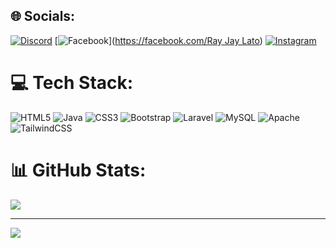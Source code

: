 
## 🌐 Socials:
[![Discord](https://img.shields.io/badge/Discord-%237289DA.svg?logo=discord&logoColor=white)](https://discord.gg/_akari19) [![Facebook](https://img.shields.io/badge/Facebook-%231877F2.svg?logo=Facebook&logoColor=white)]([https://facebook.com/Ray Jay Lato](https://www.facebook.com/rayjay.lato)) [![Instagram](https://img.shields.io/badge/Instagram-%23E4405F.svg?logo=Instagram&logoColor=white)](https://instagram.com/_raysck) 

# 💻 Tech Stack:
![HTML5](https://img.shields.io/badge/html5-%23E34F26.svg?style=for-the-badge&logo=html5&logoColor=white) ![Java](https://img.shields.io/badge/java-%23ED8B00.svg?style=for-the-badge&logo=openjdk&logoColor=white) ![CSS3](https://img.shields.io/badge/css3-%231572B6.svg?style=for-the-badge&logo=css3&logoColor=white) ![Bootstrap](https://img.shields.io/badge/bootstrap-%238511FA.svg?style=for-the-badge&logo=bootstrap&logoColor=white) ![Laravel](https://img.shields.io/badge/laravel-%23FF2D20.svg?style=for-the-badge&logo=laravel&logoColor=white) ![MySQL](https://img.shields.io/badge/mysql-4479A1.svg?style=for-the-badge&logo=mysql&logoColor=white) ![Apache](https://img.shields.io/badge/apache-%23D42029.svg?style=for-the-badge&logo=apache&logoColor=white) ![TailwindCSS](https://img.shields.io/badge/tailwindcss-%2338B2AC.svg?style=for-the-badge&logo=tailwind-css&logoColor=white)
# 📊 GitHub Stats:
![](https://github-readme-streak-stats.herokuapp.com/?user=Latorj&theme=aura&hide_border=false)<br/>

---
[![](https://visitcount.itsvg.in/api?id=Latorj&icon=7&color=11)](https://visitcount.itsvg.in)

